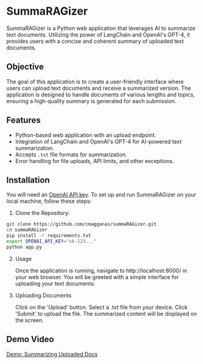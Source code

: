 # SummaRAGizer

SummaRAGizer is a Python web application that leverages AI to summarize text documents. Utilizing the power of LangChain and OpenAI's GPT-4, it provides users with a concise and coherent summary of uploaded text documents.

## Objective

The goal of this application is to create a user-friendly interface where users can upload text documents and receive a summarized version. The application is designed to handle documents of various lengths and topics, ensuring a high-quality summary is generated for each submission.

## Features

- Python-based web application with an upload endpoint.
- Integration of LangChain and OpenAI's GPT-4 for AI-powered text summarization.
- Accepts `.txt` file formats for summarization.
- Error handling for file uploads, API limits, and other exceptions.

## Installation

You will need an [OpenAI API key](https://platform.openai.com/account/api-keys).
To set up and run SummaRAGizer on your local machine, follow these steps:

1. Clone the Repository:
```bash
git clone https://github.com/cmagganas/summaRAGizer.git
cd summaRAGizer
pip install -r requirements.txt
export OPENAI_API_KEY="sk-123..."
python app.py
```

2. Usage

    Once the application is running, navigate to http://localhost:8000/ in your web browser. You will be greeted with a simple interface for uploading your text documents.

3. Uploading Documents

    Click on the 'Upload' button.
    Select a .txt file from your device.
    Click 'Submit' to upload the file.
    The summarized content will be displayed on the screen.

## Demo Video

[Demo: Summarizing Uploaded Docs](https://www.loom.com/share/7f46586938764b72b17ff35b1b06b97c)